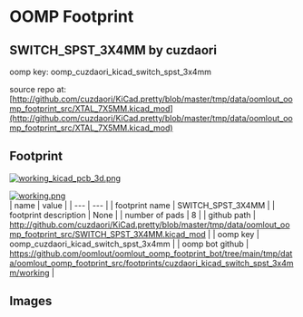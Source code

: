 # OOMP Footprint  
## SWITCH_SPST_3X4MM  by cuzdaori  
  
oomp key: oomp_cuzdaori_kicad_switch_spst_3x4mm  
  
source repo at: [http://github.com/cuzdaori/KiCad.pretty/blob/master/tmp/data/oomlout_oomp_footprint_src/XTAL_7X5MM.kicad_mod](http://github.com/cuzdaori/KiCad.pretty/blob/master/tmp/data/oomlout_oomp_footprint_src/XTAL_7X5MM.kicad_mod)  
## Footprint  
  
[![working_kicad_pcb_3d.png](working_kicad_pcb_3d_600.png)](working_kicad_pcb_3d.png)  
  
[![working.png](working_600.png)](working.png)  
| name | value | 
| --- | --- | 
| footprint name | SWITCH_SPST_3X4MM | 
| footprint description | None | 
| number of pads | 8 | 
| github path | http://github.com/cuzdaori/KiCad.pretty/blob/master/tmp/data/oomlout_oomp_footprint_src/SWITCH_SPST_3X4MM.kicad_mod | 
| oomp key | oomp_cuzdaori_kicad_switch_spst_3x4mm | 
| oomp bot github | https://github.com/oomlout/oomlout_oomp_footprint_bot/tree/main/tmp/data/oomlout_oomp_footprint_src/footprints/cuzdaori_kicad_switch_spst_3x4mm/working | 
## Images  
